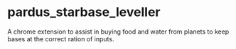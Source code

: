 # pardus_starbase_leveller
A chrome extension to assist in buying food and water from planets to keep bases at the correct ration of inputs.
